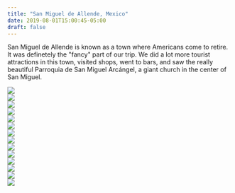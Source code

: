 ```yaml
---
title: "San Miguel de Allende, Mexico"
date: 2019-08-01T15:00:45-05:00
draft: false
---
```


<link href="/styles/common.css" rel="stylesheet">

<div class="content-shadow-container center-title-container">
    <p>San Miguel de Allende is known as a town where Americans come to retire.
    It was definetely the "fancy" part of our trip. We did a lot more tourist
    attractions in this town, visited shops, went to bars,
    and saw the really beautiful Parroquia de San Miguel Arcángel, a giant church
    in the center of San Miguel.</p>
</div>

<div class="content-shadow-container">
    <a href="https://imagizer.imageshack.com/v2/640x480q90/924/VuXglD.jpg" target="_blank">
        <img src="https://imagizer.imageshack.com/v2/640x480q90/924/VuXglD.jpg"/>
    </a>
</div>

<div class="content-long-shadow-container">
    <a href="https://imagizer.imageshack.com/v2/640x480q90/923/K1igkm.jpg" target="_blank">
        <img src="https://imagizer.imageshack.com/v2/640x480q90/923/K1igkm.jpg"/>
    </a>
</div>

<div class="content-long-shadow-container">
    <a href="https://imagizer.imageshack.com/v2/640x480q90/923/D76rRK.jpg" target="_blank">
        <img src="https://imagizer.imageshack.com/v2/640x480q90/923/D76rRK.jpg"/>
    </a>
</div>

<div class="content-long-shadow-container">
    <a href="https://imagizer.imageshack.com/v2/640x480q90/924/v6grkH.jpg" target="_blank">
        <img src="https://imagizer.imageshack.com/v2/640x480q90/924/v6grkH.jpg"/>
    </a>
</div>

<div class="content-shadow-container">
    <a href="https://imagizer.imageshack.com/v2/640x480q90/922/BR1elj.jpg" target="_blank">
        <img src="https://imagizer.imageshack.com/v2/640x480q90/922/BR1elj.jpg"/>
    </a>
</div>

<div class="content-shadow-container">
    <a href="https://imagizer.imageshack.com/v2/640x480q90/921/vCj8Em.jpg" target="_blank">
        <img src="https://imagizer.imageshack.com/v2/640x480q90/921/vCj8Em.jpg"/>
    </a>
</div>

<div class="content-shadow-container">
    <a href="https://imagizer.imageshack.com/v2/640x480q90/922/hf1LgF.jpg" target="_blank">
        <img src="https://imagizer.imageshack.com/v2/640x480q90/922/hf1LgF.jpg"/>
    </a>
</div>

<div class="content-long-shadow-container">
    <a href="https://imagizer.imageshack.com/v2/640x480q90/921/O9Qi5L.jpg" target="_blank">
        <img src="https://imagizer.imageshack.com/v2/640x480q90/921/O9Qi5L.jpg"/>
    </a>
</div>

<div class="content-long-shadow-container">
    <a href="https://imagizer.imageshack.com/v2/640x480q90/924/ewOZ3M.jpg" target="_blank">
        <img src="https://imagizer.imageshack.com/v2/640x480q90/924/ewOZ3M.jpg"/>
    </a>
</div>

<div class="content-long-shadow-container">
    <a href="https://imagizer.imageshack.com/v2/640x480q90/921/iOY03X.jpg" target="_blank">
        <img src="https://imagizer.imageshack.com/v2/640x480q90/921/iOY03X.jpg"/>
    </a>
</div>

<div class="content-shadow-container">
    <a href="https://imagizer.imageshack.com/v2/640x480q90/922/YacH3h.jpg" target="_blank">
        <img src="https://imagizer.imageshack.com/v2/640x480q90/922/YacH3h.jpg"/>
    </a>
</div>

<div class="content-shadow-container">
    <a href="https://imagizer.imageshack.com/v2/640x480q90/922/H8kOdU.jpg" target="_blank">
        <img src="https://imagizer.imageshack.com/v2/640x480q90/922/H8kOdU.jpg"/>
    </a>
</div>

<div class="content-shadow-container">
    <a href="https://imagizer.imageshack.com/v2/640x480q90/921/AOqwDe.jpg" target="_blank">
        <img src="https://imagizer.imageshack.com/v2/640x480q90/921/AOqwDe.jpg"/>
    </a>
</div>

<div class="content-shadow-container">
    <a href="https://imagizer.imageshack.com/v2/640x480q90/924/rAcVKK.jpg" target="_blank">
        <img src="https://imagizer.imageshack.com/v2/640x480q90/924/rAcVKK.jpg"/>
    </a>
</div>
